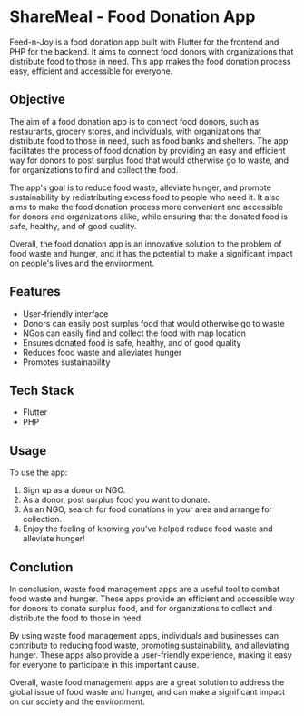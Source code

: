 # ShareMeal - Food Donation App



Feed-n-Joy is a food donation app built with Flutter for the frontend and PHP for the backend. It aims to connect food donors with organizations that distribute food to those in need. This app makes the food donation process easy, efficient and accessible for everyone.


## Objective
The aim of a food donation app is to connect food donors, such as restaurants, grocery stores, and individuals, with organizations that distribute food to those in need, such as food banks and shelters. The app facilitates the process of food donation by providing an easy and efficient way for donors to post surplus food that would otherwise go to waste, and for organizations to find and collect the food.

The app's goal is to reduce food waste, alleviate hunger, and promote sustainability by redistributing excess food to people who need it. It also aims to make the food donation process more convenient and accessible for donors and organizations alike, while ensuring that the donated food is safe, healthy, and of good quality.

Overall, the food donation app is an innovative solution to the problem of food waste and hunger, and it has the potential to make a significant impact on people's lives and the environment.

## Features

- User-friendly interface
- Donors can easily post surplus food that would otherwise go to waste
- NGos can easily find and collect the food with map location
- Ensures donated food is safe, healthy, and of good quality
- Reduces food waste and alleviates hunger
- Promotes sustainability

## Tech Stack

- Flutter
- PHP

## Usage
To use the app:

1. Sign up as a donor or NGO.
2. As a donor, post surplus food you want to donate.
3. As an NGO, search for food donations in your area and arrange for collection.
4. Enjoy the feeling of knowing you've helped reduce food waste and alleviate hunger!

## Conclution
In conclusion, waste food management apps are a useful tool to combat food waste and hunger. These apps provide an efficient and accessible way for donors to donate surplus food, and for organizations to collect and distribute the food to those in need.

By using waste food management apps, individuals and businesses can contribute to reducing food waste, promoting sustainability, and alleviating hunger. These apps also provide a user-friendly experience, making it easy for everyone to participate in this important cause.

Overall, waste food management apps are a great solution to address the global issue of food waste and hunger, and can make a significant impact on our society and the environment.

